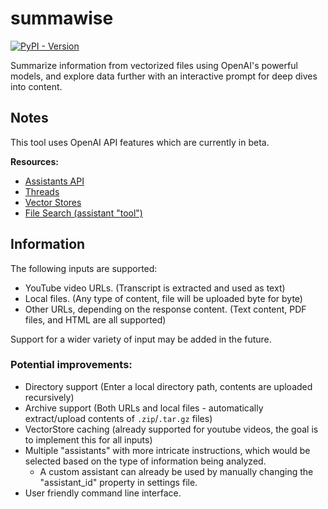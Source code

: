 # summawise

[![PyPI - Version](https://img.shields.io/pypi/v/summawise?style=for-the-badge&color=%23C7FF00)](https://pypi.org/project/summawise/)

Summarize information from vectorized files using OpenAI's powerful models, and explore data further with an interactive prompt for deep dives into content.

## Notes

This tool uses OpenAI API features which are currently in beta.

**Resources:**

- [Assistants API](https://platform.openai.com/docs/assistants/overview)
- [Threads](https://platform.openai.com/docs/api-reference/threads)
- [Vector Stores](https://platform.openai.com/docs/api-reference/vector-stores)
- [File Search (assistant "tool")](https://platform.openai.com/docs/assistants/tools/file-search)

## Information

The following inputs are supported:

- YouTube video URLs. (Transcript is extracted and used as text)
- Local files. (Any type of content, file will be uploaded byte for byte)
- Other URLs, depending on the response content. (Text content, PDF files, and HTML are all supported)

Support for a wider variety of input may be added in the future.

### Potential improvements:

- Directory support (Enter a local directory path, contents are uploaded recursively)
- Archive support (Both URLs and local files - automatically extract/upload contents of `.zip`/`.tar.gz` files)
- VectorStore caching (already supported for youtube videos, the goal is to implement this for all inputs)
- Multiple "assistants" with more intricate instructions, which would be selected based on the type of information being analyzed.
  - A custom assistant can already be used by manually changing the "assistant_id" property in settings file.
- User friendly command line interface.
